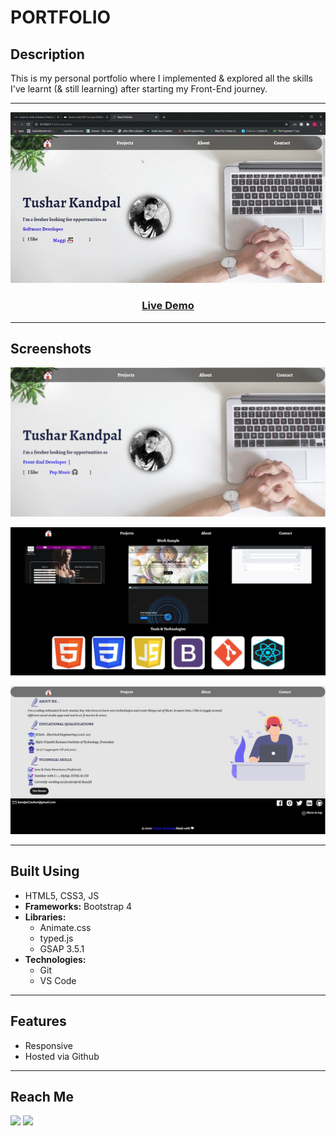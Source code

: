 # **PORTFOLIO**

## **Description**

This is my personal portfolio where I implemented & explored all the skills I've learnt (& still learning) after starting my Front-End journey.

***
![first img](./img/Demo.gif)
### <p style="text-align: center;"><a href="https://tusharkandpal.github.io">**Live Demo**</a><p>
***

## **Screenshots**
![first img](./img/p1.jpg)

![first img](./img/p2.jpg)

![first img](./img/p3.jpg)
***

## **Built Using**

- HTML5, CSS3, JS
- **Frameworks:** Bootstrap 4
- **Libraries:** 
  * Animate.css
  * typed.js
  * GSAP 3.5.1
- **Technologies:** 
  * Git
  * VS Code
***

## **Features**
- Responsive
- Hosted via Github
***

## **Reach Me**
<a href="https://twitter.com/tushar_kandpal"><img src="https://help.twitter.com/content/dam/help-twitter/twitter-logo.png" width="30px"></a>
<a href="https://www.linkedin.com/in/tushar-kandpal/"><img src="https://mavitecgreenenergy.com/wp-content/uploads/2016/04/Linkedin-Icon.png" width="30px"></a>



